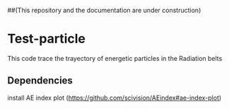 ##(This repository and the documentation are under construction)

# Test-particle  
This code trace the trayectory of energetic particles in the Radiation belts

## Dependencies

install AE index plot (https://github.com/scivision/AEindex#ae-index-plot)
